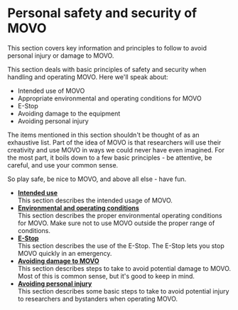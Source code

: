 # Personal safety and security of MOVO

This section covers key information and principles to follow to avoid personal injury or damage to MOVO.

This section deals with basic principles of safety and security when handling and operating MOVO. Here we'll speak about:

-   Intended use of MOVO
-   Appropriate environmental and operating conditions for MOVO
-   E-Stop
-   Avoiding damage to the equipment
-   Avoiding personal injury

The items mentioned in this section shouldn't be thought of as an exhaustive list. Part of the idea of MOVO is that researchers will use their creativity and use MOVO in ways we could never have even imagined. For the most part, it boils down to a few basic principles - be attentive, be careful, and use your common sense.

So play safe, be nice to MOVO, and above all else - have fun.

-   **[Intended use](../Concepts/c_intended_use.md)**  
This section describes the intended usage of MOVO.
-   **[Environmental and operating conditions](../Concepts/c_environmental_operating_conditions.md)**  
This section describes the proper environmental operating conditions for MOVO. Make sure not to use MOVO outside the proper range of conditions.
-   **[E-Stop](../Concepts/c_estop.md)**  
This section describes the use of the E-Stop. The E-Stop lets you stop MOVO quickly in an emergency.
-   **[Avoiding damage to MOVO](../Concepts/c_avoiding_damage_equipment.md)**  
This section describes steps to take to avoid potential damage to MOVO. Most of this is common sense, but it's good to keep in mind.
-   **[Avoiding personal injury](../Concepts/c_avoiding_personal_injury.md)**  
This section describes some basic steps to take to avoid potential injury to researchers and bystanders when operating MOVO.

